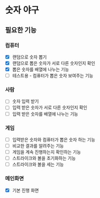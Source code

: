 # 숫자 야구

## 필요한 기능

### 컴퓨터
- [x] 랜덤으로 숫자 뽑기 
- [x] 랜덤으로 뽑은 숫자가 서로 다른 숫자인지 확인
- [x] 뽑은 숫자를 배열에 나누는 기능
- [ ] 테스트용 - 컴퓨터가 뽑은 숫자 보여주는 기능

### 사람
- [ ] 숫자 입력 받기
- [ ] 입력 받은 숫자가 서로 다른 숫자인지 확인
- [ ] 입력 받은 숫자를 배열에 나누는 기능

### 게임
- [ ] 입력받은 숫자와 컴퓨터가 뽑은 숫자 하는 기능
- [ ] 비교한 결과를 알려주는 기능
- [ ] 게임을 계속 진행하는지 확인하는 기능
- [ ] 스트라이크와 볼을 초기화하는 기능
- [ ] 스트라이크와 볼을 세는 기능

### 메인화면
- [x] 기본 진행 화면